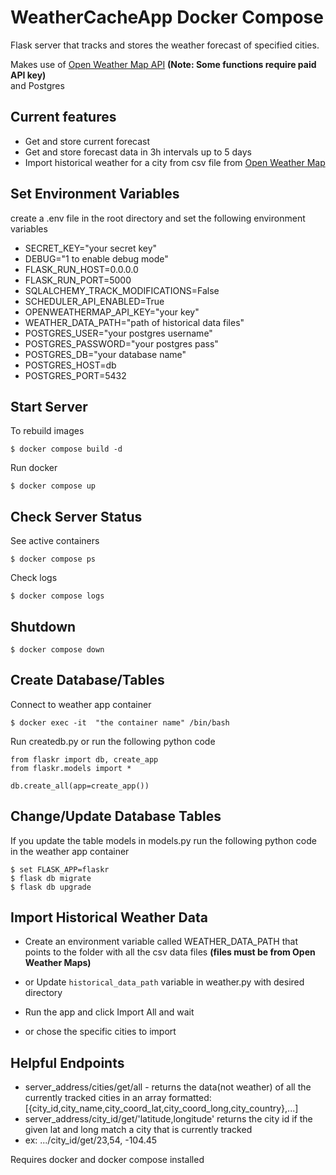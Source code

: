 # WeatherCacheApp Docker Compose
 Flask server that tracks and stores the weather forecast of specified cities.
  
 Makes use of [Open Weather Map API](https://openweathermap.org/api)
 **(Note: Some functions require paid API key)** \
and Postgres
 
## Current features
- Get and store current forecast
- Get and store forecast data in 3h intervals up to 5 days
- Import historical weather for a city from csv file from [Open Weather Map](https://openweathermap.org/history-bulk)

## Set Environment Variables
create a .env file in the root directory and set the following environment variables
- SECRET_KEY="your secret key"
- DEBUG="1 to enable debug mode"
- FLASK_RUN_HOST=0.0.0.0
- FLASK_RUN_PORT=5000
- SQLALCHEMY_TRACK_MODIFICATIONS=False
- SCHEDULER_API_ENABLED=True
- OPENWEATHERMAP_API_KEY="your key"
- WEATHER_DATA_PATH="path of historical data files"
- POSTGRES_USER="your postgres username"
- POSTGRES_PASSWORD="your postgres pass"
- POSTGRES_DB="your database name" 
- POSTGRES_HOST=db
- POSTGRES_PORT=5432

## Start Server
To rebuild images
```
$ docker compose build -d
```
Run docker
```
$ docker compose up
```

## Check Server Status
See active containers
```
$ docker compose ps
```
Check logs
``` 
$ docker compose logs
```

## Shutdown
``` 
$ docker compose down
```


## Create Database/Tables
Connect to weather app container
``` 
$ docker exec -it  "the container name" /bin/bash
```
Run createdb.py or run the following python code
```
from flaskr import db, create_app
from flaskr.models import *

db.create_all(app=create_app())
```

## Change/Update Database Tables
If you update the table models in models.py run the following python code in the weather app container
```
$ set FLASK_APP=flaskr
$ flask db migrate
$ flask db upgrade
```
## Import Historical Weather Data
- Create an environment variable called WEATHER_DATA_PATH that points to the folder with all the csv data files
**(files must be from Open Weather Maps)**

- or Update ```historical_data_path``` variable in weather.py with desired directory
- Run the app and click Import All and wait
- or chose the specific cities to import

## Helpful Endpoints
- server_address/cities/get/all - returns the data(not weather) of all the currently tracked cities in an array
formatted:[{city_id,city_name,city_coord_lat,city_coord_long,city_country},...]
- server_address/city_id/get/'latitude,longitude'
returns the city id if the given lat and long match a city that is currently tracked
- ex: .../city_id/get/23,54, -104.45

Requires docker and docker compose installed

